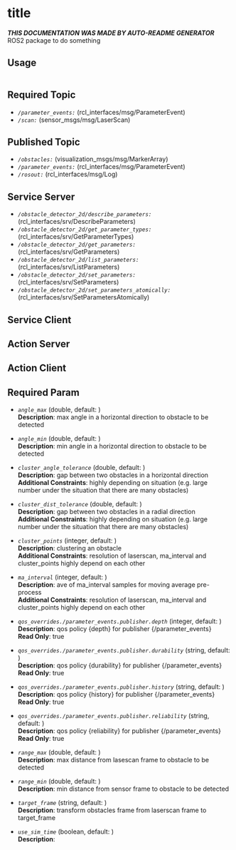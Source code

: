 # title
***THIS DOCUMENTATION WAS MADE BY AUTO-README GENERATOR***  
ROS2 package to do something
## Usage
```
```
## Required Topic
- *`/parameter_events:`* (rcl_interfaces/msg/ParameterEvent)  
- *`/scan:`* (sensor_msgs/msg/LaserScan)  
## Published Topic
- *`/obstacles:`* (visualization_msgs/msg/MarkerArray)  
- *`/parameter_events:`* (rcl_interfaces/msg/ParameterEvent)  
- *`/rosout:`* (rcl_interfaces/msg/Log)  
## Service Server
- *`/obstacle_detector_2d/describe_parameters:`* (rcl_interfaces/srv/DescribeParameters)  
- *`/obstacle_detector_2d/get_parameter_types:`* (rcl_interfaces/srv/GetParameterTypes)  
- *`/obstacle_detector_2d/get_parameters:`* (rcl_interfaces/srv/GetParameters)  
- *`/obstacle_detector_2d/list_parameters:`* (rcl_interfaces/srv/ListParameters)  
- *`/obstacle_detector_2d/set_parameters:`* (rcl_interfaces/srv/SetParameters)  
- *`/obstacle_detector_2d/set_parameters_atomically:`* (rcl_interfaces/srv/SetParametersAtomically)  
## Service Client
## Action Server
## Action Client

## Required Param
- *`angle_max`* (double, default: )  
  **Description**:  max angle in a horizontal direction to obstacle to be detected  

- *`angle_min`* (double, default: )  
  **Description**:  min angle in a horizontal direction to obstacle to be detected  

- *`cluster_angle_tolerance`* (double, default: )  
  **Description**:  gap between two obstacles in a horizontal direction  
  **Additional Constraints**: highly depending on situation (e.g. large number under the situation that there are many obstacles) 

- *`cluster_dist_tolerance`* (double, default: )  
  **Description**:  gap between two obstacles in a radial direction  
  **Additional Constraints**: highly depending on situation (e.g. large number under the situation that there are many obstacles) 

- *`cluster_points`* (integer, default: )  
  **Description**:  clustering an obstacle  
  **Additional Constraints**: resolution of laserscan, ma_interval and cluster_points highly depend on each other 

- *`ma_interval`* (integer, default: )  
  **Description**:  ave of ma_interval samples for moving average pre-process  
  **Additional Constraints**: resolution of laserscan, ma_interval and cluster_points highly depend on each other 

- *`qos_overrides./parameter_events.publisher.depth`* (integer, default: )  
  **Description**:  qos policy {depth} for publisher {/parameter_events}  
  **Read Only**: true

- *`qos_overrides./parameter_events.publisher.durability`* (string, default: )  
  **Description**:  qos policy {durability} for publisher {/parameter_events}  
  **Read Only**: true

- *`qos_overrides./parameter_events.publisher.history`* (string, default: )  
  **Description**:  qos policy {history} for publisher {/parameter_events}  
  **Read Only**: true

- *`qos_overrides./parameter_events.publisher.reliability`* (string, default: )  
  **Description**:  qos policy {reliability} for publisher {/parameter_events}  
  **Read Only**: true

- *`range_max`* (double, default: )  
  **Description**:  max distance from lasescan frame to obstacle to be detected  

- *`range_min`* (double, default: )  
  **Description**:  min distance from sensor frame to obstacle to be detected  

- *`target_frame`* (string, default: )  
  **Description**:  transform obstacles frame from laserscan frame to target_frame  

- *`use_sim_time`* (boolean, default: )  
  **Description**:   

